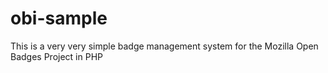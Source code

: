 obi-sample
==========

This is a very very simple badge management system for the Mozilla Open Badges Project in PHP
